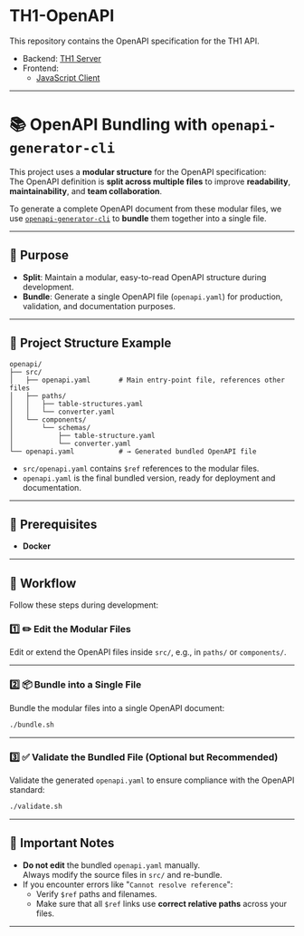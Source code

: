 # TH1-OpenAPI

This repository contains the OpenAPI specification for the TH1 API.

- Backend: [TH1 Server](https://github.com/uol-esis/TH1)
- Frontend:
    - [JavaScript Client](https://github.com/uol-esis/TH1-JS-Client)

---

# 📚 OpenAPI Bundling with `openapi-generator-cli`

This project uses a **modular structure** for the OpenAPI specification:  
The OpenAPI definition is **split across multiple files** to improve **readability**, **maintainability**, and **team
collaboration**.

To generate a complete OpenAPI document from these modular files, we use
[`openapi-generator-cli`](https://openapi-generator.tech/docs/generators/openapi-yaml) to **bundle**
them together into a single file.

---

## 🚀 Purpose

- **Split**: Maintain a modular, easy-to-read OpenAPI structure during development.
- **Bundle**: Generate a single OpenAPI file (`openapi.yaml`) for production, validation, and documentation purposes.

---

## 📁 Project Structure Example

```plaintext
openapi/
├── src/
│   ├── openapi.yaml       # Main entry-point file, references other files
│   ├── paths/
│   │   ├── table-structures.yaml
│   │   └── converter.yaml
│   └── components/
│       └── schemas/
│           ├── table-structure.yaml
│           └── converter.yaml
└── openapi.yaml           # → Generated bundled OpenAPI file
```

- `src/openapi.yaml` contains `$ref` references to the modular files.
- `openapi.yaml` is the final bundled version, ready for deployment and documentation.

---

## 🔧 Prerequisites

- **Docker**

---

## 🔄 Workflow

Follow these steps during development:

### 1️⃣ ✏️ Edit the Modular Files

Edit or extend the OpenAPI files inside `src/`, e.g., in `paths/` or `components/`.

---

### 2️⃣ 📦 Bundle into a Single File

Bundle the modular files into a single OpenAPI document:

```bash
./bundle.sh
```

---

### 3️⃣ ✅ Validate the Bundled File (Optional but Recommended)

Validate the generated `openapi.yaml` to ensure compliance with the OpenAPI standard:

```bash
./validate.sh
```

---

## 📌 Important Notes

- **Do not edit** the bundled `openapi.yaml` manually.  
  Always modify the source files in `src/` and re-bundle.
- If you encounter errors like "`Cannot resolve reference`":
    - Verify `$ref` paths and filenames.
    - Make sure that all `$ref` links use **correct relative paths** across your files.

---
